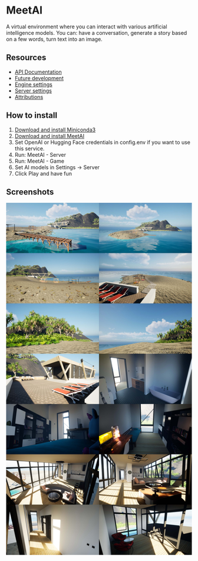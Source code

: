 # MeetAI
A virtual environment where you can interact with various artificial intelligence models. You can: have a conversation, generate a story based on a few words, turn text into an image.

## Resources

- [API Documentation](/Documentation/API.md)
- [Future development](https://trello.com/b/VQPKXrbN/meetai)
- [Engine settings](/Documentation/Engine.md)
- [Server settings](/Documentation/Server.md)
- [Attributions](/Documentation/Attributions.md)

## How to install

1. [Download and install Miniconda3](https://docs.conda.io/en/latest/miniconda.html)
2. [Download and install MeetAI](https://drive.google.com/drive/folders/1TAlGZ3nl1YpKFiOE9DgaB1Rktro0MH0l)
3. Set OpenAI or Hugging Face credentials in config.env if you want to use this service.
4. Run: MeetAI - Server
5. Run: MeetAI - Game
6. Set AI models in Settings -> Server
7. Click Play and have fun


## Screenshots

![Screenshots](/Screenshots/ScreenshotsCompilation.jpg)